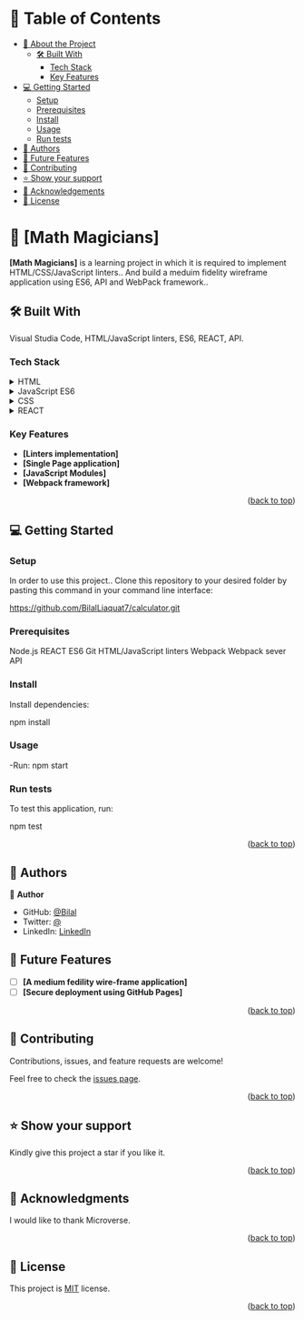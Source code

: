 <a name="readme-top"></a>

# 📗 Table of Contents

- [📖 About the Project](#about-project)
  - [🛠 Built With](#built-with)
    - [Tech Stack](#tech-stack)
    - [Key Features](#key-features)
- [💻 Getting Started](#getting-started)
  - [Setup](#setup)
  - [Prerequisites](#prerequisites)
  - [Install](#install)
  - [Usage](#usage)
  - [Run tests](#run-tests)
- [👥 Authors](#authors)
- [🔭 Future Features](#future-features)
- [🤝 Contributing](#contributing)
- [⭐️ Show your support](#support)
- [🙏 Acknowledgements](#acknowledgements)
- [📝 License](#license)

# 📖 [Math Magicians] <a name="about-project"></a>

**[Math Magicians]** is a learning project in which it is required to implement HTML/CSS/JavaScript linters.. And build a meduim fidelity wireframe application using ES6, API and WebPack framework..

## 🛠 Built With <a name="built-with"></a>

Visual Studia Code, HTML/JavaScript linters, ES6, REACT, API.

### Tech Stack <a name="tech-stack"></a>

<details>
  <summary>HTML</summary>
</details>

<details>
  <summary>JavaScript ES6</summary>
</details>

<details>
  <summary>CSS</summary>
</details>

<details>
  <summary>REACT</summary>
</details>

### Key Features <a name="key-features"></a>

- **[Linters implementation]**
- **[Single Page application]**
- **[JavaScript Modules]**
- **[Webpack framework]**

<p align="right">(<a href="#readme-top">back to top</a>)</p>

## 💻 Getting Started <a name="getting-started"></a>

### Setup <a name="setup"></a>

In order to use this project.. Clone this repository to your desired folder by pasting this command in your command line interface:

https://github.com/BilalLiaquat7/calculator.git

### Prerequisites <a name="prerequisites"></a>

Node.js
REACT
ES6
Git
HTML/JavaScript linters
Webpack
Webpack sever
API

### Install <a name="install"></a>

Install dependencies:

npm install

### Usage <a name="usage"></a>

-Run: npm start

### Run tests <a name="run-tests"></a>

To test this application, run:

npm test

<p align="right">(<a href="#readme-top">back to top</a>)</p>

## 👥 Authors <a name="authors"></a>

👤 **Author**

- GitHub: [@Bilal](https://github.com/BilalLiaquat7)
- Twitter: [@](https://twitter.com/)
- LinkedIn: [LinkedIn](https://www.linkedin.com/in/muhammad-bilal-liaquat-87863390/)

## 🔭 Future Features <a name="future-features"></a>

- [ ] **[A medium fedility wire-frame application]**
- [ ] **[Secure deployment using GitHub Pages]**

<p align="right">(<a href="#readme-top">back to top</a>)</p>

## 🤝 Contributing <a name="contributing"></a>

Contributions, issues, and feature requests are welcome!

Feel free to check the [issues page](../../issues/).

<p align="right">(<a href="#readme-top">back to top</a>)</p>

## ⭐️ Show your support <a name="support"></a>

Kindly give this project a star if you like it.

<p align="right">(<a href="#readme-top">back to top</a>)</p>

## 🙏 Acknowledgments <a name="acknowledgements"></a>

I would like to thank Microverse.

<p align="right">(<a href="#readme-top">back to top</a>)</p>

## 📝 License <a name="license"></a>

This project is [MIT](LICENSE.MD) license.

<p align="right">(<a href="#readme-top">back to top</a>)</p>
